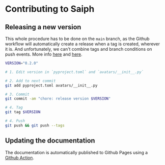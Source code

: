 # Contributing to Saiph

## Releasing a new version

This whole procedure has to be done on the `main` branch, as the Github workflow will
automatically create a release when a tag is created, wherever it is.
And unfortunately, we can't combine tags and branch conditions on push
events. More info [here](https://docs.github.com/en/actions/using-workflows/events-that-trigger-workflows#push) and [here](https://stackoverflow.com/questions/57963374/github-actions-tag-filter-with-branch-filter).

```bash
VERSION="0.2.0"

# 1. Edit version in `pyproject.toml` and `avatars/__init__.py`

# 2. Add to next commit
git add pyproject.toml avatars/__init__.py

# 3. Commit
git commit -am "chore: release version $VERSION"

# 4. Tag
git tag $VERSION

# 4. Push
git push && git push --tags
```

## Updating the documentation

The documentation is automatically published to Github Pages using a [Github Action](./../.github/workflows/publish_pages.yaml).
